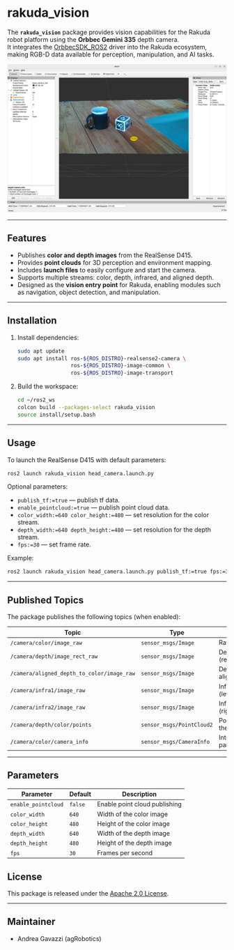 # rakuda_vision

The **`rakuda_vision`** package provides vision capabilities for the Rakuda robot platform using the **Orbbec Gemini 335** depth camera.  
It integrates the [OrbbecSDK_ROS2]([https://github.com/IntelRealSense/realsense-ros](https://github.com/orbbec/OrbbecSDK_ROS2)) driver into the Rakuda ecosystem, making RGB-D data available for perception, manipulation, and AI tasks.

![](https://github.com/andreagavazzi/rakuda_ros/blob/main/rakuda_vision/depthcamera.png)

---

## Features

- Publishes **color and depth images** from the RealSense D415.  
- Provides **point clouds** for 3D perception and environment mapping.  
- Includes **launch files** to easily configure and start the camera.  
- Supports multiple streams: color, depth, infrared, and aligned depth.  
- Designed as the **vision entry point** for Rakuda, enabling modules such as navigation, object detection, and manipulation.

---

## Installation


1. Install dependencies:
   ```bash
   sudo apt update
   sudo apt install ros-${ROS_DISTRO}-realsense2-camera \
                    ros-${ROS_DISTRO}-image-common \
                    ros-${ROS_DISTRO}-image-transport
   ```

2. Build the workspace:
   ```bash
   cd ~/ros2_ws
   colcon build --packages-select rakuda_vision
   source install/setup.bash
   ```

---

## Usage

To launch the RealSense D415 with default parameters:
```bash
ros2 launch rakuda_vision head_camera.launch.py
```

Optional parameters:
- `publish_tf:=true` — publish tf data.
- `enable_pointcloud:=true` — publish point cloud data.  
- `color_width:=640 color_height:=480` — set resolution for the color stream.  
- `depth_width:=640 depth_height:=480` — set resolution for the depth stream.  
- `fps:=30` — set frame rate.  

Example:
```bash
ros2 launch rakuda_vision head_camera.launch.py publish_tf:=true fps:=30
```

---

## Published Topics

The package publishes the following topics (when enabled):

| Topic | Type | Description |
|-------|------|-------------|
| `/camera/color/image_raw` | `sensor_msgs/Image` | Raw color image |
| `/camera/depth/image_rect_raw` | `sensor_msgs/Image` | Depth image (rectified) |
| `/camera/aligned_depth_to_color/image_raw` | `sensor_msgs/Image` | Depth image aligned to color |
| `/camera/infra1/image_raw` | `sensor_msgs/Image` | Infrared image (left) |
| `/camera/infra2/image_raw` | `sensor_msgs/Image` | Infrared image (right) |
| `/camera/depth/color/points` | `sensor_msgs/PointCloud2` | Point cloud in the color frame |
| `/camera/color/camera_info` | `sensor_msgs/CameraInfo` | Intrinsic/extrinsic parameters |

---

## Parameters

| Parameter | Default | Description |
|-----------|---------|-------------|
| `enable_pointcloud` | `false` | Enable point cloud publishing |
| `color_width` | `640` | Width of the color image |
| `color_height` | `480` | Height of the color image |
| `depth_width` | `640` | Width of the depth image |
| `depth_height` | `480` | Height of the depth image |
| `fps` | `30` | Frames per second |


## License

This package is released under the [Apache 2.0 License](LICENSE).

---

## Maintainer

- Andrea Gavazzi (agRobotics)  
